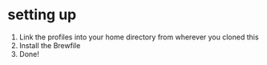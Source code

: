 # setting up

1. Link the profiles into your home directory from wherever you cloned this
2. Install the Brewfile
3. Done!